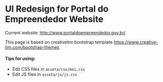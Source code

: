# UI Redesign for Portal do Empreendedor Website

Current website: http://www.portaldoempreendedor.gov.br/

This page is based on creativetim bootstrap template
https://www.creative-tim.com/bootstrap-themes

#### Tips for using:

- Edit CSS files in `asseta/css/mei.css`
- Edit JS files in `asseta/js/js.css`



